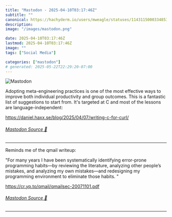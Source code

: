 ```yaml
---
title: "Mastodon - 2025-04-10T03:17:46Z"
subtitle: ""
canonical: https://hachyderm.io/users/mweagle/statuses/114311500033485338
description:
image: "/images/mastodon.png"

date: 2025-04-10T03:17:46Z
lastmod: 2025-04-10T03:17:46Z
image: ""
tags: ["Social Media"]

categories: ["mastodon"]
# generated: 2025-05-22T22:29:20-07:00
---
```

![Mastodon](/images/mastodon.png)

<p>Adopting meta-engineering practices is one of the most effective ways to improve both individual productivity and group outcomes. This is a fantastic list of suggestions to start from. It&#39;s targeted at C and most of the lessons are language-independent:</p><p><a href="https://daniel.haxx.se/blog/2025/04/07/writing-c-for-curl/" target="_blank" rel="nofollow noopener noreferrer" translate="no"><span class="invisible">https://</span><span class="ellipsis">daniel.haxx.se/blog/2025/04/07</span><span class="invisible">/writing-c-for-curl/</span></a></p>


###### [Mastodon Source 🐘](https://hachyderm.io/@mweagle/114311500033485338)

___

<p>Reminds me of the qmail writeup:</p><p>&quot;For many years I have been systematically identifying error-prone programming habits—by reviewing the literature, analyzing other people’s mistakes, and analyzing my own mistakes—and redesigning my programming environment to eliminate those habits. &quot;</p><p><a href="https://cr.yp.to/qmail/qmailsec-20071101.pdf" target="_blank" rel="nofollow noopener noreferrer" translate="no"><span class="invisible">https://</span><span class="ellipsis">cr.yp.to/qmail/qmailsec-200711</span><span class="invisible">01.pdf</span></a></p>


###### [Mastodon Source 🐘](https://hachyderm.io/@mweagle/114311514717882143)

___
